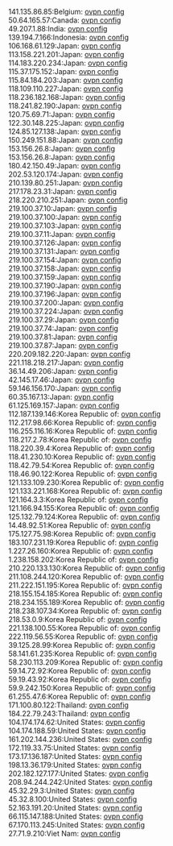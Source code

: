 141.135.86.85:Belgium: [ovpn config](vpn/141_135_86_85.ovpn)  
50.64.165.57:Canada: [ovpn config](vpn/50_64_165_57.ovpn)  
49.207.1.88:India: [ovpn config](vpn/49_207_1_88.ovpn)  
139.194.7.166:Indonesia: [ovpn config](vpn/139_194_7_166.ovpn)  
106.168.61.129:Japan: [ovpn config](vpn/106_168_61_129.ovpn)  
113.158.221.201:Japan: [ovpn config](vpn/113_158_221_201.ovpn)  
114.183.220.234:Japan: [ovpn config](vpn/114_183_220_234.ovpn)  
115.37.175.152:Japan: [ovpn config](vpn/115_37_175_152.ovpn)  
115.84.184.203:Japan: [ovpn config](vpn/115_84_184_203.ovpn)  
118.109.110.227:Japan: [ovpn config](vpn/118_109_110_227.ovpn)  
118.236.182.168:Japan: [ovpn config](vpn/118_236_182_168.ovpn)  
118.241.82.190:Japan: [ovpn config](vpn/118_241_82_190.ovpn)  
120.75.69.71:Japan: [ovpn config](vpn/120_75_69_71.ovpn)  
122.30.148.225:Japan: [ovpn config](vpn/122_30_148_225.ovpn)  
124.85.127.138:Japan: [ovpn config](vpn/124_85_127_138.ovpn)  
150.249.151.88:Japan: [ovpn config](vpn/150_249_151_88.ovpn)  
153.156.26.8:Japan: [ovpn config](vpn/153_156_26_8.ovpn)  
153.156.26.8:Japan: [ovpn config](vpn/153_156_26_8.ovpn)  
180.42.150.49:Japan: [ovpn config](vpn/180_42_150_49.ovpn)  
202.53.120.174:Japan: [ovpn config](vpn/202_53_120_174.ovpn)  
210.139.80.251:Japan: [ovpn config](vpn/210_139_80_251.ovpn)  
217.178.23.31:Japan: [ovpn config](vpn/217_178_23_31.ovpn)  
218.220.210.251:Japan: [ovpn config](vpn/218_220_210_251.ovpn)  
219.100.37.10:Japan: [ovpn config](vpn/219_100_37_10.ovpn)  
219.100.37.100:Japan: [ovpn config](vpn/219_100_37_100.ovpn)  
219.100.37.103:Japan: [ovpn config](vpn/219_100_37_103.ovpn)  
219.100.37.11:Japan: [ovpn config](vpn/219_100_37_11.ovpn)  
219.100.37.126:Japan: [ovpn config](vpn/219_100_37_126.ovpn)  
219.100.37.131:Japan: [ovpn config](vpn/219_100_37_131.ovpn)  
219.100.37.154:Japan: [ovpn config](vpn/219_100_37_154.ovpn)  
219.100.37.158:Japan: [ovpn config](vpn/219_100_37_158.ovpn)  
219.100.37.159:Japan: [ovpn config](vpn/219_100_37_159.ovpn)  
219.100.37.190:Japan: [ovpn config](vpn/219_100_37_190.ovpn)  
219.100.37.196:Japan: [ovpn config](vpn/219_100_37_196.ovpn)  
219.100.37.200:Japan: [ovpn config](vpn/219_100_37_200.ovpn)  
219.100.37.224:Japan: [ovpn config](vpn/219_100_37_224.ovpn)  
219.100.37.29:Japan: [ovpn config](vpn/219_100_37_29.ovpn)  
219.100.37.74:Japan: [ovpn config](vpn/219_100_37_74.ovpn)  
219.100.37.81:Japan: [ovpn config](vpn/219_100_37_81.ovpn)  
219.100.37.87:Japan: [ovpn config](vpn/219_100_37_87.ovpn)  
220.209.182.220:Japan: [ovpn config](vpn/220_209_182_220.ovpn)  
221.118.218.217:Japan: [ovpn config](vpn/221_118_218_217.ovpn)  
36.14.49.206:Japan: [ovpn config](vpn/36_14_49_206.ovpn)  
42.145.17.46:Japan: [ovpn config](vpn/42_145_17_46.ovpn)  
59.146.156.170:Japan: [ovpn config](vpn/59_146_156_170.ovpn)  
60.35.167.13:Japan: [ovpn config](vpn/60_35_167_13.ovpn)  
61.125.169.157:Japan: [ovpn config](vpn/61_125_169_157.ovpn)  
112.187.139.146:Korea Republic of: [ovpn config](vpn/112_187_139_146.ovpn)  
112.217.98.66:Korea Republic of: [ovpn config](vpn/112_217_98_66.ovpn)  
116.255.116.16:Korea Republic of: [ovpn config](vpn/116_255_116_16.ovpn)  
118.217.2.78:Korea Republic of: [ovpn config](vpn/118_217_2_78.ovpn)  
118.220.39.4:Korea Republic of: [ovpn config](vpn/118_220_39_4.ovpn)  
118.41.230.10:Korea Republic of: [ovpn config](vpn/118_41_230_10.ovpn)  
118.42.79.54:Korea Republic of: [ovpn config](vpn/118_42_79_54.ovpn)  
118.46.90.122:Korea Republic of: [ovpn config](vpn/118_46_90_122.ovpn)  
121.133.109.230:Korea Republic of: [ovpn config](vpn/121_133_109_230.ovpn)  
121.133.221.168:Korea Republic of: [ovpn config](vpn/121_133_221_168.ovpn)  
121.164.3.3:Korea Republic of: [ovpn config](vpn/121_164_3_3.ovpn)  
121.166.94.155:Korea Republic of: [ovpn config](vpn/121_166_94_155.ovpn)  
125.132.79.124:Korea Republic of: [ovpn config](vpn/125_132_79_124.ovpn)  
14.48.92.51:Korea Republic of: [ovpn config](vpn/14_48_92_51.ovpn)  
175.127.75.98:Korea Republic of: [ovpn config](vpn/175_127_75_98.ovpn)  
183.107.231.19:Korea Republic of: [ovpn config](vpn/183_107_231_19.ovpn)  
1.227.26.160:Korea Republic of: [ovpn config](vpn/1_227_26_160.ovpn)  
1.238.158.202:Korea Republic of: [ovpn config](vpn/1_238_158_202.ovpn)  
210.220.133.130:Korea Republic of: [ovpn config](vpn/210_220_133_130.ovpn)  
211.108.244.120:Korea Republic of: [ovpn config](vpn/211_108_244_120.ovpn)  
211.222.151.195:Korea Republic of: [ovpn config](vpn/211_222_151_195.ovpn)  
218.155.154.185:Korea Republic of: [ovpn config](vpn/218_155_154_185.ovpn)  
218.234.155.189:Korea Republic of: [ovpn config](vpn/218_234_155_189.ovpn)  
218.238.107.34:Korea Republic of: [ovpn config](vpn/218_238_107_34.ovpn)  
218.53.0.9:Korea Republic of: [ovpn config](vpn/218_53_0_9.ovpn)  
221.138.100.55:Korea Republic of: [ovpn config](vpn/221_138_100_55.ovpn)  
222.119.56.55:Korea Republic of: [ovpn config](vpn/222_119_56_55.ovpn)  
39.125.28.99:Korea Republic of: [ovpn config](vpn/39_125_28_99.ovpn)  
58.141.61.235:Korea Republic of: [ovpn config](vpn/58_141_61_235.ovpn)  
58.230.113.209:Korea Republic of: [ovpn config](vpn/58_230_113_209.ovpn)  
59.14.72.92:Korea Republic of: [ovpn config](vpn/59_14_72_92.ovpn)  
59.19.43.92:Korea Republic of: [ovpn config](vpn/59_19_43_92.ovpn)  
59.9.242.150:Korea Republic of: [ovpn config](vpn/59_9_242_150.ovpn)  
61.255.47.6:Korea Republic of: [ovpn config](vpn/61_255_47_6.ovpn)  
171.100.80.122:Thailand: [ovpn config](vpn/171_100_80_122.ovpn)  
184.22.79.243:Thailand: [ovpn config](vpn/184_22_79_243.ovpn)  
104.174.174.62:United States: [ovpn config](vpn/104_174_174_62.ovpn)  
104.174.188.59:United States: [ovpn config](vpn/104_174_188_59.ovpn)  
161.202.144.236:United States: [ovpn config](vpn/161_202_144_236.ovpn)  
172.119.33.75:United States: [ovpn config](vpn/172_119_33_75.ovpn)  
173.17.136.187:United States: [ovpn config](vpn/173_17_136_187.ovpn)  
198.13.36.179:United States: [ovpn config](vpn/198_13_36_179.ovpn)  
202.182.127.177:United States: [ovpn config](vpn/202_182_127_177.ovpn)  
208.94.244.242:United States: [ovpn config](vpn/208_94_244_242.ovpn)  
45.32.29.3:United States: [ovpn config](vpn/45_32_29_3.ovpn)  
45.32.8.100:United States: [ovpn config](vpn/45_32_8_100.ovpn)  
52.163.191.20:United States: [ovpn config](vpn/52_163_191_20.ovpn)  
66.115.147.188:United States: [ovpn config](vpn/66_115_147_188.ovpn)  
67.170.113.245:United States: [ovpn config](vpn/67_170_113_245.ovpn)  
27.71.9.210:Viet Nam: [ovpn config](vpn/27_71_9_210.ovpn)  
